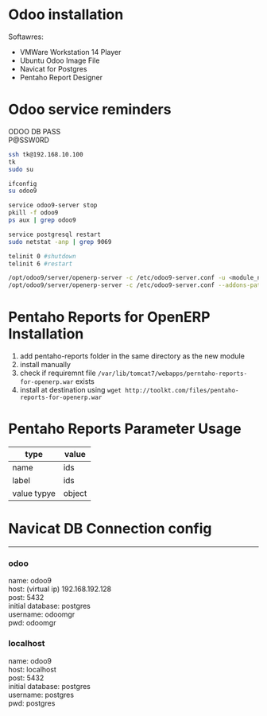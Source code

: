 # Odoo installation 
Softawres:  
- VMWare Workstation 14 Player
- Ubuntu Odoo Image File
- Navicat for Postgres
- Pentaho Report Designer

# Odoo service reminders
ODOO DB PASS  
P@SSW0RD  
  
```bash
ssh tk@192.168.10.100
tk
sudo su

ifconfig
su odoo9

service odoo9-server stop
pkill -f odoo9
ps aux | grep odoo9

service postgresql restart
sudo netstat -anp | grep 9069

telinit 0 #shutdown
telinit 6 #restart

/opt/odoo9/server/openerp-server -c /etc/odoo9-server.conf -u <module_name> -d <db_name>
/opt/odoo9/server/openerp-server -c /etc/odoo9-server.conf --addons-path=/opt/odoo9/custom/addons,/opt/odoo9/custom/
```

# Pentaho Reports for OpenERP Installation
1. add pentaho-reports folder in the same directory as the new module
2. install manually
3. check if requiremnt file `/var/lib/tomcat7/webapps/perntaho-reports-for-openerp.war` exists
4. install at destination using `wget http://toolkt.com/files/pentaho-reports-for-openerp.war`

# Pentaho Reports Parameter Usage
type | value
--- | ---
name | ids
label | ids
value typye | object

# Navicat DB Connection config
-------------------
### odoo
name: odoo9  
host: (virtual ip) 192.168.192.128  
post: 5432  
initial database: postgres  
username: odoomgr  
pwd: odoomgr  
### localhost
name: odoo9  
host: localhost  
post: 5432  
initial database: postgres  
username: postgres  
pwd: postgres  
